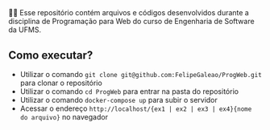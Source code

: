 ## 
📖🔌 Esse repositório contém arquivos e códigos desenvolvidos durante a disciplina de Programação para Web do curso de Engenharia de Software da UFMS.

## Como executar?
- Utilizar o comando `git clone git@github.com:FelipeGaleao/ProgWeb.git` para clonar o repositório
- Utilizar o comando `cd ProgWeb` para entrar na pasta do repositório
- Utilizar o comando `docker-compose up` para subir o servidor
- Acessar o endereço `http://localhost/{ex1 | ex2 | ex3 | ex4}{nome do arquivo}` no navegador

